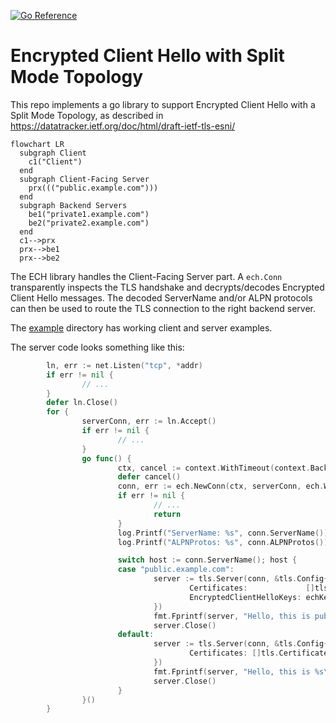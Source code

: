 [![Go Reference](https://pkg.go.dev/badge/github.com/c2FmZQ/ech.svg)](https://pkg.go.dev/github.com/c2FmZQ/ech)

# Encrypted Client Hello with Split Mode Topology

This repo implements a go library to support Encrypted Client Hello with a Split Mode Topology, as described in https://datatracker.ietf.org/doc/html/draft-ietf-tls-esni/

```mermaid
flowchart LR
  subgraph Client
    c1("Client")
  end
  subgraph Client-Facing Server
    prx((("public.example.com")))
  end
  subgraph Backend Servers
    be1("private1.example.com")
    be2("private2.example.com")
  end
  c1-->prx
  prx-->be1
  prx-->be2
```

The ECH library handles the Client-Facing Server part. A `ech.Conn` transparently inspects the TLS handshake and decrypts/decodes Encrypted Client Hello messages. The decoded ServerName and/or ALPN protocols can then be used to route the TLS connection to the right backend server.

The [example](https://github.com/c2FmZQ/ech/tree/main/example) directory has working client and server examples.

The server code looks something like this:
```go
        ln, err := net.Listen("tcp", *addr)
        if err != nil {
                // ...
        }
        defer ln.Close()
        for {
                serverConn, err := ln.Accept()
                if err != nil {
                        // ...
                }
                go func() {
                        ctx, cancel := context.WithTimeout(context.Background(), 5*time.Second)
                        defer cancel()
                        conn, err := ech.NewConn(ctx, serverConn, ech.WithKeys(echKeys))
                        if err != nil {
                                // ...
                                return
                        }
                        log.Printf("ServerName: %s", conn.ServerName())
                        log.Printf("ALPNProtos: %s", conn.ALPNProtos())

                        switch host := conn.ServerName(); host {
                        case "public.example.com":
                                server := tls.Server(conn, &tls.Config{
                                        Certificates:             []tls.Certificate{tlsCert},
                                        EncryptedClientHelloKeys: echKeys,
                                })
                                fmt.Fprintf(server, "Hello, this is public.example.com\n")
                                server.Close()
                        default:
                                server := tls.Server(conn, &tls.Config{
                                        Certificates: []tls.Certificate{tlsCert},
                                })
                                fmt.Fprintf(server, "Hello, this is %s\n", host)
                                server.Close()
                        }
                }()
        }
```
